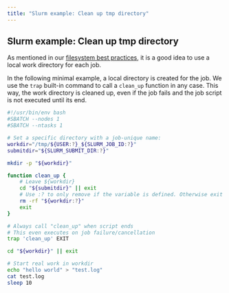 ```yaml
---
title: "Slurm example: Clean up tmp directory"
---
```



## Slurm example: Clean up tmp directory
As mentioned in our [filesystem best practices](/filesystem/bestpractices), it is a good idea to use a local work directory for each job.

In the following minimal example, a local directory is created for the job.
We use the `trap` built-in command to call a `clean_up` function in any case.
This way, the work directory is cleaned up, even if the job fails and the job script is not executed until its end.

```bash
#!/usr/bin/env bash
#SBATCH --nodes 1
#SBATCH --ntasks 1

# Set a specific directory with a job-unique name:
workdir="/tmp/${USER:?}_${SLURM_JOB_ID:?}"
submitdir="${SLURM_SUBMIT_DIR:?}"

mkdir -p "${workdir}"

function clean_up {
    # Leave ${workdir}
    cd "${submitdir}" || exit
    # Use :? to only remove if the variable is defined. Otherwise exit
    rm -rf "${workdir:?}"
    exit
}

# Always call "clean_up" when script ends
# This even executes on job failure/cancellation
trap 'clean_up' EXIT

cd "${workdir}" || exit

# Start real work in workdir
echo "hello world" > "test.log"
cat test.log
sleep 10
```
